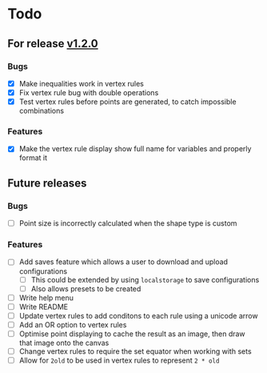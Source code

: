 # Todo


## For release [v1.2.0](https://github.com/Toffee1347/chaos-game/blob/main/CHANGELOG.md#v120)

### Bugs

- [x] Make inequalities work in vertex rules
- [x] Fix vertex rule bug with double operations
- [x] Test vertex rules before points are generated, to catch impossible combinations

### Features

- [x] Make the vertex rule display show full name for variables and properly format it


## Future releases

### Bugs

- [ ] Point size is incorrectly calculated when the shape type is custom

### Features

- [ ] Add saves feature which allows a user to download and upload configurations
  - [ ] This could be extended by using `localstorage` to save configurations
  - [ ] Also allows presets to be created
- [ ] Write help menu
- [ ] Write README
- [ ] Update vertex rules to add conditons to each rule using a unicode arrow
- [ ] Add an OR option to vertex rules
- [ ] Optimise point displaying to cache the result as an image, then draw that image onto the canvas
- [ ] Change vertex rules to require the set equator when working with sets
- [ ] Allow for `2old` to be used in vertex rules to represent `2 * old`
